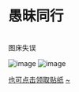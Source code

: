 # 愚昧同行
<br>
图床失误
<br>

![image](hhttps://github.com/qlrrforever/BIFT-is-not-bitch/blob/master/画板%207m-100_gaitubao_737x7722.jpg)
![image](hhttps://github.com/qlrrforever/BIFT-is-not-bitch/blob/master/%E7%94%BB%E6%9D%BF%2014.3-100%E5%86%8D%E5%90%8E%E6%9D%A5.jpg)

[也可点击领取贴纸](hhttps://github.com/qlrrforever/give-you-paper-or-dowmload/blob/master/README.md)
[~](URL)
